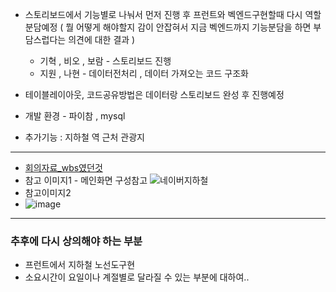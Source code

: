  - 스토리보드에서 기능별로 나눠서 먼저 진행 후 프런트와 벡엔드구현할때 다시 역할분담예정 ( 뭘 어떻게 해야할지 감이 안잡혀서 지금 벡엔드까지 기능분담을 하면 부담스럽다는 의견에 대한 결과 ) 
    - 기혁 , 비오 , 보람 - 스토리보드 진행
    - 지원 , 나현 - 데이터전처리 , 데이터 가져오는 코드 구조화


 - 테이블레이아웃, 코드공유방법은 데이터랑 스토리보드 완성 후 진행예정


- 개발 환경 - 파이참 , mysql


- 추가기능 : 지하철 역 근처 관광지



<hr>

 - [회의자료_wbs였던것](https://docs.google.com/spreadsheets/d/1FRyxzHHejUDF6YyovP_TfSTsr8Nq3mEqCwst9Q1K-Yg/edit?usp=sharing)
 - 참고 이미지1 - 메인화면 구성참고
![네이버지하철](https://github.com/Jang-jiwon/Subway/assets/66350779/ccfb784e-a020-4f90-a666-634f5a5e58ba)
 - 참고이미지2
 - ![image](https://github.com/Jang-jiwon/Subway/assets/66350779/3f806dbe-617a-43b6-a21a-6e6ad61b5ada)


<hr>

### 추후에 다시 상의해야 하는 부분
 - 프런트에서 지하철 노선도구현
- 소요시간이 요일이나 계절별로 달라질 수 있는 부분에 대하여..
